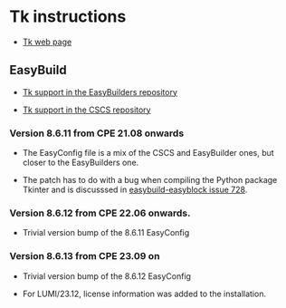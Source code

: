 # Tk instructions

  * [Tk web page](https://tcl.tk/)

## EasyBuild

  * [Tk support in the EasyBuilders repository](https://github.com/easybuilders/easybuild-easyconfigs/tree/develop/easybuild/easyconfigs/t/Tk)

  * [Tk support in the CSCS repository](https://github.com/eth-cscs/production/tree/master/easybuild/easyconfigs/t/Tk)


### Version 8.6.11 from CPE 21.08 onwards

  * The EasyConfig file is a mix of the CSCS and EasyBuilder ones, but closer
    to the EasyBuilders one.

  * The patch has to do with a bug when compiling the Python package Tkinter
    and is discusssed in [easybuild-easyblock issue 728](https://github.com/easybuilders/easybuild-easyblocks/issues/728).


### Version 8.6.12 from CPE 22.06 onwards.

  * Trivial version bump of the 8.6.11 EasyConfig


### Version 8.6.13 from CPE 23.09 on

  * Trivial version bump of the 8.6.12 EasyConfig

  * For LUMI/23.12, license information was added to the installation.
